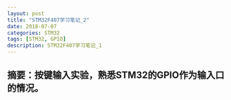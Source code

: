```yaml
---
layout: post
title: "STM32F407学习笔记_2"
date: 2018-07-07
categories: STM32
tags: [STM32, GPIO]
description: STM32F407学习笔记_1
---
```


摘要：按键输入实验，熟悉STM32的GPIO作为输入口的情况。
---
